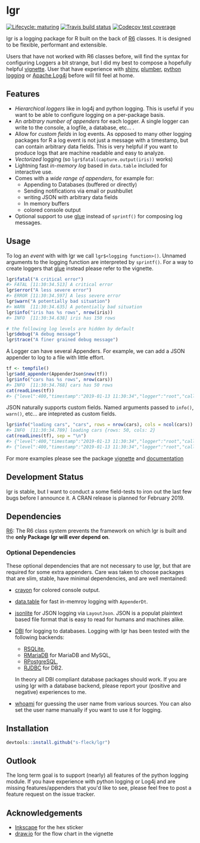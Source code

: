 
<!-- README.md is generated from README.Rmd. Please edit that file -->
lgr
===

[![Lifecycle: maturing](https://img.shields.io/badge/lifecycle-maturing-blue.svg)](https://www.tidyverse.org/lifecycle/#maturing) [![Travis build status](https://travis-ci.org/s-fleck/lgr.svg?branch=master)](https://travis-ci.org/s-fleck/lgr) [![Codecov test coverage](https://codecov.io/gh/s-fleck/lgr/branch/master/graph/badge.svg)](https://codecov.io/gh/s-fleck/lgr?branch=master)

lgr is a logging package for R built on the back of [R6](https://github.com/r-lib/R6) classes. It is designed to be flexible, performant and extensible.

Users that have not worked with R6 classes before, will find the syntax for configuring Loggers a bit strange, but I did my best to compose a hopefully helpful [vignette](https://s-fleck.github.io/lgr/articles/lgr.html). User that have experience with [shiny](https://github.com/rstudio/shiny), [plumber](https://github.com/trestletech/plumber), [python logging](https://docs.python.org/3/library/logging.html) or [Apache Log4j](https://logging.apache.org/log4j/2.x/) before will fill feel at home.

Features
--------

-   *Hierarchical loggers* like in log4j and python logging. This is useful if you want to be able to configure logging on a per-package basis.
-   An *arbitrary number of appenders* for each logger. A single logger can write to the console, a logfile, a database, etc... .
-   Allow for *custom fields* in log events. As opposed to many other logging packages for R a log event is not just a message with a timestamp, but can contain arbitrary data fields. This is very helpful if you want to produce logs that are machine readable and easy to analyze.
-   *Vectorized* logging (so `lgr$fatal(capture.output(iris))` works)
-   Lightning fast *in-memory log* based in `data.table` included for interactive use.
-   Comes with a *wide range of appenders*, for example for:
    -   Appending to Databases (buffered or directly)
    -   Sending notifications via email or pushbullet
    -   writing JSON with arbitrary data fields
    -   In memory buffers
    -   colored console output
-   Optional support to use [glue](https://glue.tidyverse.org/) instead of `sprintf()` for composing log messages.

Usage
-----

To log an *event* with with lgr we call `lgr$<logging function>()`. Unnamed arguments to the logging function are interpreted by `sprintf()`. For a way to create loggers that [glue](https://glue.tidyverse.org/) instead please refer to the vignette.

``` r
lgr$fatal("A critical error")
#> FATAL [11:30:34.513] A critical error
lgr$error("A less severe error")
#> ERROR [11:30:34.597] A less severe error
lgr$warn("A potentially bad situation")
#> WARN  [11:30:34.635] A potentially bad situation
lgr$info("iris has %s rows", nrow(iris))
#> INFO  [11:30:34.638] iris has 150 rows

# the following log levels are hidden by default
lgr$debug("A debug message")
lgr$trace("A finer grained debug message")
```

A Logger can have several Appenders. For example, we can add a JSON appender to log to a file with little effort.

``` r
tf <- tempfile()
lgr$add_appender(AppenderJson$new(tf))
lgr$info("cars has %s rows", nrow(cars))
#> INFO  [11:30:34.768] cars has 50 rows
cat(readLines(tf))
#> {"level":400,"timestamp":"2019-01-13 11:30:34","logger":"root","caller":"eval","msg":"cars has 50 rows"}
```

JSON naturally supports custom fields. Named arguments passed to `info()`, `warn()`, etc... are intepreted as custom fields.

``` r
lgr$info("loading cars", "cars", rows = nrow(cars), cols = ncol(cars))
#> INFO  [11:30:34.789] loading cars {rows: 50, cols: 2}
cat(readLines(tf), sep = "\n")
#> {"level":400,"timestamp":"2019-01-13 11:30:34","logger":"root","caller":"eval","msg":"cars has 50 rows"}
#> {"level":400,"timestamp":"2019-01-13 11:30:34","logger":"root","caller":"eval","msg":"loading cars","rows":50,"cols":2}
```

For more examples please see the package [vignette](https://s-fleck.github.io/lgr/articles/lgr.html) and [documentation](https://s-fleck.github.io/lgr/)

Development Status
------------------

lgr is stable, but I want to conduct a some field-tests to iron out the last few bugs before I announce it. A CRAN release is planned for February 2019.

Dependencies
------------

[R6](https://github.com/r-lib/R6): The R6 class system prevents the framework on which lgr is built and the **only Package lgr will ever depend on**.

### Optional Dependencies

These optional dependencies that are not necessary to use lgr, but that are required for some extra appenders. Care was taken to choose packages that are slim, stable, have minimal dependencies, and are well mentained:

-   [crayon](https://github.com/r-lib/crayon) for colored console output.
-   [data.table](https://github.com/Rdatatable/) for fast in-memroy logging with `AppenderDt`.
-   [jsonlite](https://github.com/jeroen/jsonlite) for JSON logging via `LayoutJson`. JSON is a populat plaintext based file format that is easy to read for humans and machines alike.
-   [DBI](https://github.com/r-dbi/DBI) for logging to databases. Logging with lgr has been tested with the following backends:
    -   [RSQLite](https://github.com/r-dbi/RSQLite),
    -   [RMariaDB](https://cran.r-project.org/web/packages/RMySQL/index.html) for MariaDB and MySQL,
    -   [RPostgreSQL](https://cran.r-project.org/web/packages/RPostgreSQL/index.html),
    -   [RJDBC](https://github.com/s-u/RJDBC) for DB2.

    In theory all DBI compliant database packages should work. If you are using lgr with a database backend, please report your (positive and negative) experiences to me.
-   [whoami](https://github.com/r-lib/whoami/blob/master/DESCRIPTION) for guessing the user name from various sources. You can also set the user name manually if you want to use it for logging.

Installation
------------

``` r
devtools::install.github("s-fleck/lgr")
```

Outlook
-------

The long term goal is to support (nearly) all features of the python logging module. If you have experience with python logging or Log4j and are missing features/appenders that you'd like to see, please feel free to post a feature request on the issue tracker.

Acknowledgements
----------------

-   [Inkscape](https://inkscape.org/) for the hex sticker
-   [draw.io](https://draw.io/) for the flow chart in the vignette
